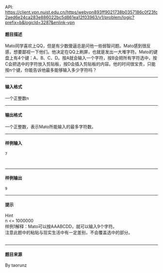 API: https://client.vpn.nuist.edu.cn/https/webvpn893ff9021738b0357186c0f23fc2aed6e24ca283e886022bc5d861ea12f03963/v1/problem/logic?prefix=b&logicId=3287&enlink-vpn

#### 题目描述

Mato同学喜欢上QQ，但是有少数傻逼总是问他一些弱智问题。Mato感到很反感，想要鄙视一下他们。他决定在QQ上刷屏，也就是发出一大堆字符。Mato的键盘上有4个键：A、B、C、D。按A就会输入一个字符，按B会把所有字符选中，按C会把选中的字符放入剪贴板，按D会插入剪贴板的内容。他的时间很宝贵，只能按n个键，你能告诉他最多能够输入多少字符吗？  
  

---

#### 输入格式

一个正整数n  

---

#### 输出格式

一个正整数，表示Mato所能输入的最多字符数。  
  

---

#### 样例输入
```
7



```

---

#### 样例输出
```
9

```

---

#### 提示

  
Hint  
n <= 1000000  
样例1解释：Mato可以按AAABCDD，就可以输入9个字符。  
注意此题中的粘贴与现实生活中有一定差别，不会覆盖选中的部分。  
 

---

#### 题目来源

By taorunz
